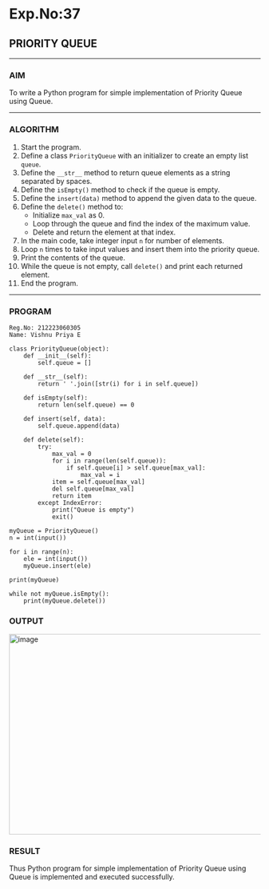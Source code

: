 # Exp.No:37  
## PRIORITY QUEUE

---

### AIM  
To write a Python program for simple implementation of Priority Queue using Queue.

---

### ALGORITHM

1. Start the program.  
2. Define a class `PriorityQueue` with an initializer to create an empty list `queue`.  
3. Define the `__str__` method to return queue elements as a string separated by spaces.  
4. Define the `isEmpty()` method to check if the queue is empty.  
5. Define the `insert(data)` method to append the given data to the queue.  
6. Define the `delete()` method to:  
   - Initialize `max_val` as 0.  
   - Loop through the queue and find the index of the maximum value.  
   - Delete and return the element at that index.  
7. In the main code, take integer input `n` for number of elements.  
8. Loop `n` times to take input values and insert them into the priority queue.  
9. Print the contents of the queue.  
10. While the queue is not empty, call `delete()` and print each returned element.  
11. End the program.

---

### PROGRAM

```
Reg.No: 212223060305
Name: Vishnu Priya E

class PriorityQueue(object):
    def __init__(self):
        self.queue = []

    def __str__(self):
        return ' '.join([str(i) for i in self.queue])

    def isEmpty(self):
        return len(self.queue) == 0

    def insert(self, data):
        self.queue.append(data)

    def delete(self):
        try:
            max_val = 0
            for i in range(len(self.queue)):
                if self.queue[i] > self.queue[max_val]:
                    max_val = i
            item = self.queue[max_val]
            del self.queue[max_val]
            return item
        except IndexError:
            print("Queue is empty")
            exit()

myQueue = PriorityQueue()
n = int(input())  

for i in range(n):
    ele = int(input())
    myQueue.insert(ele)

print(myQueue)

while not myQueue.isEmpty():
    print(myQueue.delete())

```

### OUTPUT
<img width="621" height="401" alt="image" src="https://github.com/user-attachments/assets/e2a8b2a7-257a-4962-b400-beebe889839a" />

### RESULT
Thus Python program for simple implementation of Priority Queue using Queue is implemented and executed successfully.
